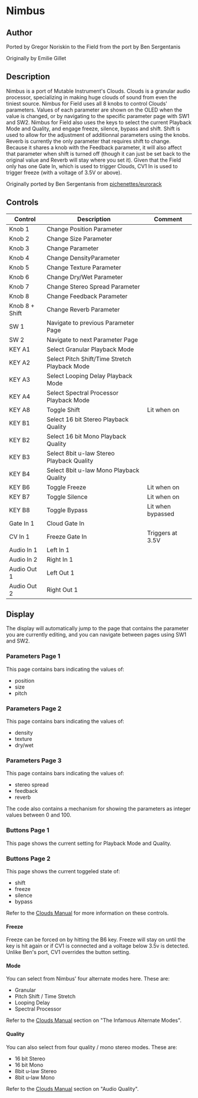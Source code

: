 # Nimbus

## Author

Ported by Gregor Noriskin to the Field from the port by Ben Sergentanis

Originally by Emilie Gillet

## Description

Nimbus is a port of Mutable Instrument's Clouds. Clouds is a granular
audio processor, specializing in making huge clouds of sound from even the tiniest source. Nimbus for Field uses all 8 knobs to control Clouds' parameters. Values of each parameter are shown on the OLED   when the value is changed, or by navigating to the specific parameter page with SW1 and SW2. Nimbus for Field also uses the keys to select the current Playback Mode and Quality, and engage freeze, silence, bypass and shift. Shift is used to allow for the adjustment of additionnal parameters using the knobs. Reverb is currently the only parameter that requires shift to change. Because it shares a knob with the Feedback parameter, it will also affect that parameter when shift is turned off (though it can just be set back to the original value and Reverb will stay where you set it). Given that the Field only has one Gate In, which is used to trigger Clouds, CV1 In is used to trigger freeze (with a voltage of 3.5V or above).

Originally ported by Ben Sergentanis from [pichenettes/eurorack](https://github.com/pichenettes/eurorack)

## Controls

| Control | Description | Comment |
| --- | --- | --- |
| Knob 1 | Change Position Parameter | |
| Knob 2 | Change Size Parameter | |
| Knob 3 | Change  Parameter | |
| Knob 4 | Change DensityParameter | |
| Knob 5 | Change Texture Parameter | |
| Knob 6 | Change Dry/Wet Parameter | |
| Knob 7 | Change Stereo Spread Parameter | |
| Knob 8 | Change Feedback Parameter | |
| Knob 8 + Shift | Change Reverb Parameter | |
| SW 1 | Navigate to previous Parameter Page | |
| SW 2 | Navigate to next Parameter Page | |
| KEY A1 | Select Granular Playback Mode | |
| KEY A2 | Select Pitch Shift/Time Stretch Playback Mode | |
| KEY A3 | Select Looping Delay Playback Mode  | |
| KEY A4 | Select Spectral Processor Playback Mode  | |
| KEY A8 | Toggle Shift | Lit when on |
| KEY B1 | Select 16 bit Stereo Playback Quality | |
| KEY B2 | Select 16 bit Mono Playback Quality | |
| KEY B3 | Select 8bit u-law Stereo Playback Quality | |
| KEY B4 | Select 8bit u-law Mono Playback Quality | |
| KEY B6 | Toggle Freeze | Lit when on |
| KEY B7 | Toggle Silence | Lit when on |
| KEY B8 | Toggle Bypass | Lit when bypassed |
| Gate In 1 | Cloud Gate In | |
| CV In 1 | Freeze Gate In | Triggers at 3.5V |
| Audio In 1 | Left In 1 | |
| Audio In 2 | Right In 1 | |
| Audio Out 1 | Left Out 1 | |
| Audio Out 2 | Right Out 1 | |

## Display

The display will automatically jump to the page that contains the parameter you are currently editing, and you can navigate between pages using SW1 and SW2.

### Parameters Page 1

This page contains bars indicating the values of:

- position
- size
- pitch

### Parameters Page 2

This page contains bars indicating the values of:

- density
- texture
- dry/wet

### Parameters Page 3

This page contains bars indicating the values of:

- stereo spread
- feedback
- reverb

The code also contains a mechanism for showing the parameters as integer values between 0 and 100.

### Buttons Page 1

This page shows the current setting for Playback Mode and Quality.

### Buttons Page 2

This page shows the current toggeled state of:

- shift
- freeze
- silence
- bypass

Refer to the [Clouds Manual](https://mutable-instruments.net/modules/clouds/manual/) for more information on these controls.

#### Freeze

Freeze can be forced on by hitting the B6 key. Freeze will stay on until the key is hit again or if CV1 is connected and a voltage below 3.5v is detected. Unlike Ben's port, CV1 overrides the button setting.

#### Mode

You can select from Nimbus' four alternate modes here. These are:

- Granular
- Pitch Shift / Time Stretch
- Looping Delay
- Spectral Processor

Refer to the [Clouds Manual](https://mutable-instruments.net/modules/clouds/manual/) section on "The Infamous Alternate Modes".  

#### Quality

You can also select from four quality / mono stereo modes. These are:

- 16 bit Stereo
- 16 bit Mono
- 8bit u-law Stereo
- 8bit u-law Mono

Refer to the [Clouds Manual](https://mutable-instruments.net/modules/clouds/manual/) section on "Audio Quality".
